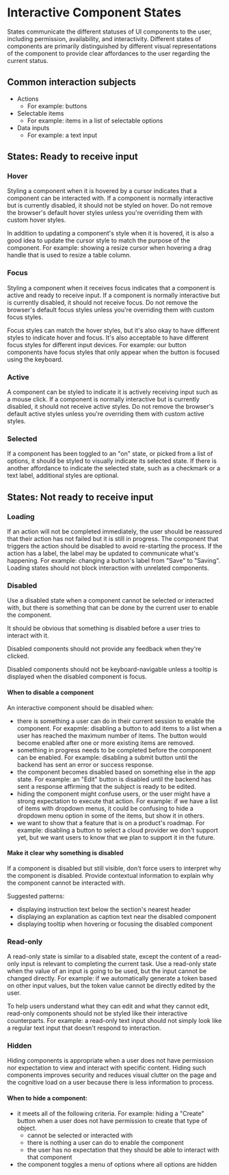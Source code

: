 # Interactive Component States

States communicate the different statuses of UI components to the user, including permission, availability, and interactivity. Different states of components are primarily distinguished by different visual representations of the component to provide clear affordances to the user regarding the current status.

## Common interaction subjects

- Actions
  - For example: buttons
- Selectable items
  - For example: items in a list of selectable options
- Data inputs
  - For example: a text input

## States: Ready to receive input

### Hover

Styling a component when it is hovered by a cursor indicates that a component can be interacted with. If a component is normally interactive but is currently disabled, it should not be styled on hover. Do not remove the browser's default hover styles unless you're overriding them with custom hover styles.

In addition to updating a component's style when it is hovered, it is also a good idea to update the cursor style to match the purpose of the component. For example: showing a resize cursor when hovering a drag handle that is used to resize a table column.

### Focus

Styling a component when it receives focus indicates that a component is active and ready to receive input. If a component is normally interactive but is currently disabled, it should not receive focus. Do not remove the browser's default focus styles unless you're overriding them with custom focus styles.

Focus styles can match the hover styles, but it's also okay to have different styles to indicate hover and focus. It's also acceptable to have different focus styles for different input devices. For example: our button components have focus styles that only appear when the button is focused using the keyboard.

### Active

A component can be styled to indicate it is actively receiving input such as a mouse click. If a component is normally interactive but is currently disabled, it should not receive active styles. Do not remove the browser's default active styles unless you're overriding them with custom active styles.

### Selected

If a component has been toggled to an "on" state, or picked from a list of options, it should be styled to visually indicate its selected state. If there is another affordance to indicate the selected state, such as a checkmark or a text label, additional styles are optional.

## States: Not ready to receive input

### Loading

If an action will not be completed immediately, the user should be reassured that their action has not failed but it is still in progress. The component that triggers the action should be disabled to avoid re-starting the process. If the action has a label, the label may be updated to communicate what's happening. For example: changing a button's label from "Save" to "Saving". Loading states should not block interaction with unrelated components.

### Disabled

Use a disabled state when a component cannot be selected or interacted with, but there is something that can be done by the current user to enable the component.

It should be obvious that something is disabled before a user tries to interact with it.

Disabled components should not provide any feedback when they're clicked.

Disabled components should not be keyboard-navigable unless a tooltip is displayed when the disabled component is focus.

#### When to disable a component

An interactive component should be disabled when:

- there is something a user can do in their current session to enable the component. For exapmle: disabling a button to add items to a list when a user has reached the maximum number of items. The button would become enabled after one or more existing items are removed.
- something in progress needs to be completed before the component can be enabled. For example: disabling a submit button until the backend has sent an error or success response.
- the component becomes disabled based on something else in the app state. For example: an "Edit" button is disabled until the backend has sent a response affirming that the subject is ready to be edited.
- hiding the component might confuse users, or the user might have a strong expectation to execute that action. For example: if we have a list of items with dropdown menus, it could be confusing to hide a dropdown menu option in some of the items, but show it in others.
- we want to show that a feature that is on a product's roadmap. For example: disabling a button to select a cloud provider we don't support yet, but we want users to know that we plan to support it in the future.

#### Make it clear why something is disabled

If a component is disabled but still visible, don't force users to interpret why the component is disabled. Provide contextual information to explain why the component cannot be interacted with.

Suggested patterns:

- displaying instruction text below the section's nearest header
- displaying an explanation as caption text near the disabled component
- displaying tooltip when hovering or focusing the disabled component

### Read-only

A read-only state is similar to a disabled state, except the content of a read-only input is relevant to completing the current task. Use a read-only state when the value of an input is going to be used, but the input cannot be changed directly. For example: if we automatically generate a token based on other input values, but the token value cannot be directly edited by the user.

To help users understand what they can edit and what they cannot edit, read-only components should not be styled like their interactive counterparts. For example: a read-only text input should not simply look like a regular text input that doesn't respond to interaction.

### Hidden

Hiding components is appropriate when a user does not have permission nor expectation to view and interact with specific content. Hiding such components improves security and reduces visual clutter on the page and the cognitive load on a user because there is less information to process.

#### When to hide a component:

- it meets all of the following criteria. For example: hiding a "Create" button when a user does not have permission to create that type of object.
  - cannot be selected or interacted with
  - there is nothing a user can do to enable the component
  - the user has no expectation that they should be able to interact with that component
- the component toggles a menu of options where all options are hidden
